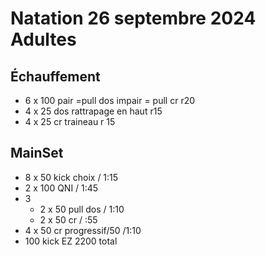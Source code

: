 # Natation 26 septembre 2024 Adultes
## Échauffement
*  6 x 100 pair =pull dos impair = pull cr r20
*  4 x 25 dos rattrapage en haut r15
*  4 x 25 cr traineau r 15
## MainSet
* 8 x 50 kick choix / 1:15 
* 2 x 100 QNI / 1:45 
* 3 
    * 2 x 50 pull dos / 1:10
    * 2 x 50 cr / :55
* 4 x 50 cr progressif/50 /1:10
* 100 kick EZ
2200 total

